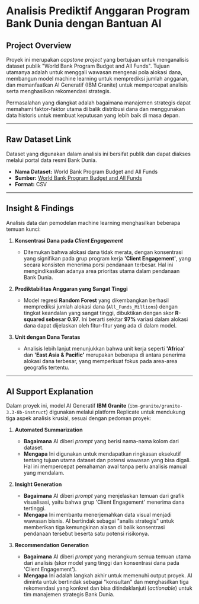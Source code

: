 # Analisis Prediktif Anggaran Program Bank Dunia dengan Bantuan AI

## Project Overview

Proyek ini merupakan *capstone project* yang bertujuan untuk menganalisis dataset publik "World Bank Program Budget and All Funds". Tujuan utamanya adalah untuk menggali wawasan mengenai pola alokasi dana, membangun model machine learning untuk memprediksi jumlah anggaran, dan memanfaatkan AI Generatif (IBM Granite) untuk mempercepat analisis serta menghasilkan rekomendasi strategis.

Permasalahan yang diangkat adalah bagaimana manajemen strategis dapat memahami faktor-faktor utama di balik distribusi dana dan menggunakan data historis untuk membuat keputusan yang lebih baik di masa depan.

---

## Raw Dataset Link 

Dataset yang digunakan dalam analisis ini bersifat publik dan dapat diakses melalui portal data resmi Bank Dunia.

* **Nama Dataset:** World Bank Program Budget and All Funds
* **Sumber:** [World Bank Program Budget and All Funds](https://financesone.worldbank.org/world-bank-program-budget-and-all-funds/DS00032)
* **Format:** CSV

---

## Insight & Findings

Analisis data dan pemodelan machine learning menghasilkan beberapa temuan kunci:

1.  **Konsentrasi Dana pada *Client Engagement***
    * Ditemukan bahwa alokasi dana tidak merata, dengan konsentrasi yang signifikan pada grup program kerja **'Client Engagement'**, yang secara konsisten menerima porsi pendanaan terbesar. Hal ini mengindikasikan adanya area prioritas utama dalam pendanaan Bank Dunia.

2.  **Prediktabilitas Anggaran yang Sangat Tinggi**
    * Model regresi **Random Forest** yang dikembangkan berhasil memprediksi jumlah alokasi dana (`All_Funds_Millions`) dengan tingkat keandalan yang sangat tinggi, dibuktikan dengan skor **R-squared sebesar 0.97**. Ini berarti sekitar **97%** variasi dalam alokasi dana dapat dijelaskan oleh fitur-fitur yang ada di dalam model.

3.  **Unit dengan Dana Teratas**
    * Analisis lebih lanjut menunjukkan bahwa unit kerja seperti **'Africa'** dan **'East Asia & Pacific'** merupakan beberapa di antara penerima alokasi dana terbesar, yang memperkuat fokus pada area-area geografis tertentu.

---

## AI Support Explanation

Dalam proyek ini, model AI Generatif **IBM Granite** (`ibm-granite/granite-3.3-8b-instruct`) digunakan melalui platform Replicate untuk mendukung tiga aspek analisis krusial, sesuai dengan pedoman proyek:

1.  **Automated Summarization**
    * **Bagaimana** AI diberi *prompt* yang berisi nama-nama kolom dari dataset.
    * **Mengapa** Ini digunakan untuk mendapatkan ringkasan eksekutif tentang tujuan utama dataset dan potensi wawasan yang bisa digali. Hal ini mempercepat pemahaman awal tanpa perlu analisis manual yang mendalam.

2.  **Insight Generation**
    * **Bagaimana** AI diberi *prompt* yang menjelaskan temuan dari grafik visualisasi, yaitu bahwa grup 'Client Engagement' menerima dana tertinggi.
    * **Mengapa** Ini membantu menerjemahkan data visual menjadi wawasan bisnis. AI bertindak sebagai "analis strategis" untuk memberikan tiga kemungkinan alasan di balik konsentrasi pendanaan tersebut beserta satu potensi risikonya.

3.  **Recommendation Generation**
    * **Bagaimana** AI diberi *prompt* yang merangkum semua temuan utama dari analisis (skor model yang tinggi dan konsentrasi dana pada 'Client Engagement').
    * **Mengapa** Ini adalah langkah akhir untuk memenuhi output proyek. AI diminta untuk bertindak sebagai "konsultan" dan menghasilkan tiga rekomendasi yang konkret dan bisa ditindaklanjuti (*actionable*) untuk tim manajemen strategis Bank Dunia.
